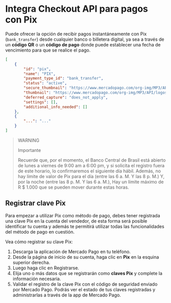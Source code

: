 # Integra Checkout API para pagos con Pix

Puede ofrecer la opción de recibir pagos instantáneamente con Pix (`bank_transfer`) desde cualquier banco o billetera digital, ya sea a través de un **código QR** o un **código de pago** donde puede establecer una fecha de vencimiento para que se realice el pago.


```json
[
    {
        "id": "pix",
        "name": "PIX",
        "payment_type_id": "bank_transfer",
        "status": "active",
        "secure_thumbnail": "https://www.mercadopago.com/org-img/MP3/API/logos/pix.gif",
        "thumbnail": "https://www.mercadopago.com/org-img/MP3/API/logos/pix.gif",
        "deferred_capture": "does_not_apply",
        "settings": [],
        "additional_info_needed": []
    },
    {
        "...": "..."
    }
]
```

> WARNING
>
> Importante
>
> Recuerde que, por el momento, el Banco Central de Brasil está abierto de lunes a viernes de 9:00 am a 6:00 pm, y si solicita el registro fuera de este horario, lo confirmaremos el siguiente día hábil. Además, no hay límite de valor de Pix para el día (entre las 6 a. M. Y las 8 p. M.) Y, por la noche (entre las 8 p. M. Y las 6 a. M.), Hay un límite máximo de R $ 1.000 que se pueden mover durante estas horas.

## Registrar clave Pix

Para empezar a utilizar Pix como método de pago, debes tener registrada una clave Pix en la cuenta del vendedor, de esta forma será posible identificar tu cuenta y además te permitirá utilizar todas las funcionalidades del método de pago en cuestión.

Vea cómo registrar su clave Pix:

1. Descarga la aplicación de Mercado Pago en tu teléfono.
2. Desde la página de inicio de su cuenta, haga clic en **Pix** en la esquina superior derecha.
3. Luego haga clic en Registrarse.
4. Elija uno o más datos que se registrarán como **claves Pix** y complete la información necesaria.
5. Validar el registro de la clave Pix con el código de seguridad enviado por Mercado Pago. Podrás ver el estado de tus claves registradas y administrarlas a través de la app de Mercado Pago.